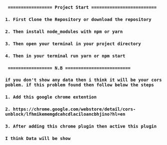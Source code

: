 ### ` ================= Project Start =========================`

### `1. First Clone the Repository or download the repository`
### `2. Then install node_modules with npm or yarn`
### `3. Then open your terminal in your project directory`
### `4. Then in your terminal run yarn or npm start`





### ` ================= N.B =========================`
### `if you don't show any data then i think it will be your cors poblem. if this problem found then follow below the steps`

### `1. Add this google chrome extention`
### `2. https://chrome.google.com/webstore/detail/cors-unblock/lfhmikememgdcahcdlaciloancbhjino?hl=en`
### `3. After adding this chrome plugin then active this plugin`
### `I think Data will be show`

